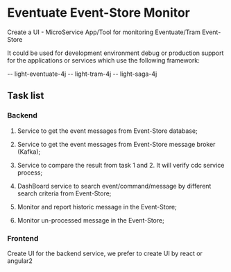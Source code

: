 # Eventuate Event-Store Monitor

Create a UI - MicroService App/Tool for monitoring Eventuate/Tram Event-Store

It could be used for development environment debug or production support for the applications or services which use the following framework:

-- light-eventuate-4j
-- light-tram-4j
-- light-saga-4j

## Task list

### Backend

1. Service to get the event messages from Event-Store database;

2. Service to get the event messages from Event-Store message broker (Kafka);

3. Service to compare the result from task 1 and 2. It will verify cdc service process;

4. DashBoard service to search event/command/message by different search criteria from  Event-Store;

5. Monitor and report historic message in the Event-Store;

6. Monitor un-processed message in the Event-Store;


### Frontend

Create UI for the backend service, we prefer to create UI by react or angular2

